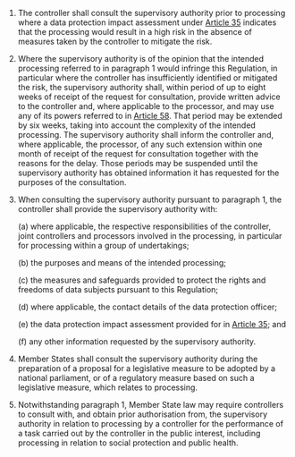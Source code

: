 1. The controller shall consult the supervisory authority prior to processing where a data protection impact assessment under [Article 35](/gdpr/articles/35-protection-impact-assessment/) indicates that the processing would result in a high risk in the absence of measures taken by the controller to mitigate the risk.

2. Where the supervisory authority is of the opinion that the intended processing referred to in paragraph 1 would infringe this Regulation, in particular where the controller has insufficiently identified or mitigated the risk, the supervisory authority shall, within period of up to eight weeks of receipt of the request for consultation, provide written advice to the controller and, where applicable to the processor, and may use any of its powers referred to in [Article 58](/gdpr/articles/58-powers/). That period may be extended by six weeks, taking into account the complexity of the intended processing. The supervisory authority shall inform the controller and, where applicable, the processor, of any such extension within one month of receipt of the request for consultation together with the reasons for the delay. Those periods may be suspended until the supervisory authority has obtained information it has requested for the purposes of the consultation.

3. When consulting the supervisory authority pursuant to paragraph 1, the controller shall provide the supervisory authority with:

    (a) where applicable, the respective responsibilities of the controller, joint controllers and processors involved in the processing, in particular for processing within a group of undertakings;

    (b) the purposes and means of the intended processing;

    &#40;c) the measures and safeguards provided to protect the rights and freedoms of data subjects pursuant to this Regulation;

    (d) where applicable, the contact details of the data protection officer;

    (e) the data protection impact assessment provided for in [Article 35](/gdpr/articles/35-protection-impact-assessment/); and

    (f) any other information requested by the supervisory authority.

4. Member States shall consult the supervisory authority during the preparation of a proposal for a legislative measure to be adopted by a national parliament, or of a regulatory measure based on such a legislative measure, which relates to processing.

5. Notwithstanding paragraph 1, Member State law may require controllers to consult with, and obtain prior authorisation from, the supervisory authority in relation to processing by a controller for the performance of a task carried out by the controller in the public interest, including processing in relation to social protection and public health.
